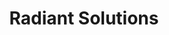 ---
title: Radiant Solutions
link: https://www.radiantsolutions.com/
description: I worked with the Maxar Creative Team to build out the Radiant Solutions website. We took their placeholder site, stripped out the Bootstrap framework, and implemented all custom styles and functionality using SASS,  JavaScript ES5, and some light jQuery. The website is built with a Rails back end. 
live: true
skills: ['CSS', 'HTML', 'JavaScript', 'jQuery', 'Ruby on Rails', 'Sass']
weight: 20
---